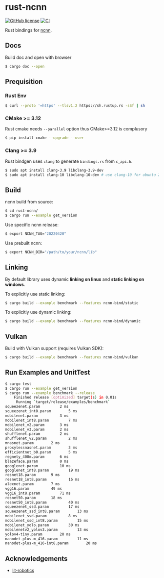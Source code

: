 # rust-ncnn
[![GitHub license](https://img.shields.io/badge/license-apache--2--Clause-brightgreen.svg)](./LICENSE) [![CI](https://img.shields.io/github/workflow/status/tpoisonooo/rust-ncnn/CI?label=CI)](https://github.com/tpoisonooo/rust-ncnn/actions/workflows/ci.yaml?query=workflow%3A)

Rust bindings for [ncnn](https://github.com/tencent/ncnn).

## Docs

Build doc and open with browser

```bash
$ cargo doc --open
```

## Prequisition

### Rust Env
```bash
$ curl --proto '=https' --tlsv1.2 https://sh.rustup.rs -sSf | sh
```


### CMake >= 3.12

Rust cmake needs `--parallel` option thus CMake>=3.12 is complusory

```bash
$ pip install cmake --upgrade --user
```

### Clang >= 3.9

Rust bindgen uses `clang` to generate `bindings.rs` from `c_api.h`.

```bash
$ sudo apt install clang-3.9 libclang-3.9-dev
$ sudo apt install clang-10 libclang-10-dev # use clang-10 for ubuntu 20.04 
```

## Build

ncnn build from source:
```bash
$ cd rust-ncnn/
$ cargo run --example get_version
```

Use specific ncnn release:
```bash
$ export NCNN_TAG="20220420"
```

Use prebuilt ncnn:
```bash
$ export NCNN_DIR="/path/to/your/ncnn/lib"
```

## Linking

By default library uses dynamic **linking on linux** and **static linking on windows**.

To explicitly use static linking:
```bash
$ cargo build --example benchmark --features ncnn-bind/static
```

To explicitly use dynamic linking:
```bash
$ cargo build --example benchmark --features ncnn-bind/dynamic
```

## Vulkan

Build with Vulkan support (requires Vulkan SDK):
```bash
$ cargo build --example benchmark --features ncnn-bind/vulkan
```

## Run Examples and UnitTest

```bash
$ cargo test
$ cargo run --example get_version
$ cargo run --example benchmark --release
    Finished release [optimized] target(s) in 0.01s
     Running `target/release/examples/benchmark`
squeezenet.param 		 2 ms
squeezenet_int8.param 		 5 ms
mobilenet.param 		 3 ms
mobilenet_int8.param 		 7 ms
mobilenet_v2.param 		 3 ms
mobilenet_v3.param 		 2 ms
shufflenet.param 		 2 ms
shufflenet_v2.param 		 2 ms
mnasnet.param 		 2 ms
proxylessnasnet.param 		 3 ms
efficientnet_b0.param 		 5 ms
regnety_400m.param 		 6 ms
blazeface.param 		 0 ms
googlenet.param 		 10 ms
googlenet_int8.param 		 19 ms
resnet18.param 		 9 ms
resnet18_int8.param 		 16 ms
alexnet.param 		 7 ms
vgg16.param 		 49 ms
vgg16_int8.param 		 71 ms
resnet50.param 		 18 ms
resnet50_int8.param 		 40 ms
squeezenet_ssd.param 		 17 ms
squeezenet_ssd_int8.param 		 13 ms
mobilenet_ssd.param 		 8 ms
mobilenet_ssd_int8.param 		 15 ms
mobilenet_yolo.param 		 30 ms
mobilenetv2_yolov3.param 		 13 ms
yolov4-tiny.param 		 20 ms
nanodet-plus-m_416.param 		 11 ms
nanodet-plus-m_416-int8.param 		 20 ms
```

## Acknowledgements

* [lit-robotics](https://litrobotics.lt/en)

